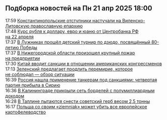 <h2>Подборка новостей на Пн 21 апр 2025 18:00</h2><!--2025-04-21 17:59:00-->
<div class="rssn">
  <div><span class="smaller gray hspace">17:59</span> <a class="nodecor" href="https://eadaily.com/ru/news/2025/04/21/konstantinopolskie-otstupniki-nastuchali-na-vilensko-litovskuyu-pravoslavnuyu-eparhiyu">Константинопольские отступники настучали на Виленско-Литовскую православную епархию</a></div>
</div>
<div class="rssn">
  <div><span class="smaller gray hspace">17:48</span> <a class="nodecor" href="https://eadaily.com/ru/news/2025/04/21/kurs-rublya-k-dollaru-evro-i-yuanyu-ot-centrobanka-rf-na-22-aprelya">Курс рубля к доллару, евро и юаню от Центробанка РФ на 22 апреля</a></div>
</div>
<div class="rssn">
  <div><span class="smaller gray hspace">17:37</span> <a class="nodecor" href="https://eadaily.com/ru/news/2025/04/21/v-luzhnikah-proshyol-detskiy-turnir-po-dzyudo-posvyashchyonnyy-80-letiyu-pobedy">В Лужниках прошёл детский турнир по дзюдо, посвящённый 80-летию Победы</a></div>
</div>
<div class="rssn">
  <div><span class="smaller gray hspace">17:37</span> <a class="nodecor" href="https://eadaily.com/ru/news/2025/04/21/v-nizhegorodskoy-oblasti-proizoshel-krupnyy-pozhar-na-predpriyatii">В Нижегородской области произошел крупный пожар на предприятии</a></div>
</div>
<div class="rssn">
  <div><span class="smaller gray hspace">17:30</span> <a class="nodecor" href="https://eadaily.com/ru/news/2025/04/21/kitay-vvodit-sankcii-v-otnoshenii-amerikanskih-kongressmenov">Китай вводит санкции в отношении американских конгрессменов</a></div>
</div>
<div class="rssn">
  <div><span class="smaller gray hspace">17:13</span> <a class="nodecor" href="https://eadaily.com/ru/news/2025/04/21/zelenskiy-predlagaet-prodlit-peremirie-kotoroe-ne-soblyudal-obzor-situacii">Зеленский предлагает продлить перемирие, которое не соблюдал — обзор ситуации</a></div>
</div>
<div class="rssn">
  <div><span class="smaller gray hspace">16:39</span> <a class="nodecor" href="https://eadaily.com/ru/news/2025/04/21/rossiya-nashla-primenenie-tankeram-pod-sankciyami-chetvertaya-partiya-pribyla-v-siriyu">Россия нашла применение танкерам под санкциями: четвертая партия прибыла в Сирию</a></div>
</div>
<div class="rssn">
  <div><span class="smaller gray hspace">16:36</span> <a class="nodecor" href="https://eadaily.com/ru/news/2025/04/21/v-kaliningrade-prikryli-set-bordeley-s-polumilliardnym-dohodom">В Калининграде прикрыли сеть борделей с полумиллиардным доходом</a></div>
</div>
<div class="rssn">
  <div><span class="smaller gray hspace">16:28</span> <a class="nodecor" href="https://eadaily.com/ru/news/2025/04/21/v-talline-pytayutsya-snesti-sovetskiy-gerb-vesom-2-5-tonny">В Таллине пытаются снести советский герб весом 2,5 тонны</a></div>
</div>
<div class="rssn">
  <div><span class="smaller gray hspace">16:17</span> <a class="nodecor" href="https://eadaily.com/ru/news/2025/04/21/polsha-so-svoim-ziemniak-mozhet-ubit-vse-evropeyskoe-kartofelevodstvo">Польша со своим «ziemniak» может убить все европейское картофелеводство</a></div>
</div>